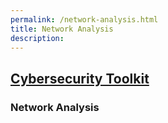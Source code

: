 ```yaml
---
permalink: /network-analysis.html
title: Network Analysis
description: 
---
```

<head>
<link href="css/cyber.css" rel="stylesheet">
</head>

## [Cybersecurity Toolkit](https://ryanheavican.com/cybersecurity-toolkit)

### Network Analysis